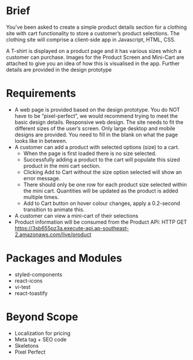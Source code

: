 # Brief

You’ve been asked to create a simple product details section for a clothing site with cart functionality to store a customer’s product selections. The clothing site will comprise a client-side app in Javascript, HTML, CSS.

A T-shirt is displayed on a product page and it has various sizes which a customer can purchase. Images for the Product Screen and Mini-Cart are attached to give you an idea of how this is visualised in the app. Further details are provided in the design prototype

# Requirements

- A web page is provided based on the design prototype. You do NOT have to be “pixel-perfect”, we would recommend trying to meet the basic design details.
Responsive web design. The site needs to fit the different sizes of the user’s screen. Only large desktop and mobile designs are provided. You need to fill in the blank on what the page looks like in between.
- A customer can add a product with selected options (size) to a cart.
    - When the page is first loaded there is no size selected.
    - Successfully adding a product to the cart will populate this sized product in the mini cart section.
    - Clicking Add to Cart without the size option selected will show an error message.
    - There should only be one row for each product size selected within the mini cart. Quantities will be updated as the product is added multiple times.
    - Add to Cart button on hover colour changes, apply a 0.2-second transition to animate this.
- A customer can view a mini-cart of their selections
- Product information will be consumed from the Product API: HTTP GET https://3sb655pz3a.execute-api.ap-southeast-2.amazonaws.com/live/product

# Packages and Modules
- styled-components
- react-icons
- vi-test
- react-toastify

# Beyond Scope
- Localization for pricing
- Meta tag + SEO code
- Skeletons
- Pixel Perfect
